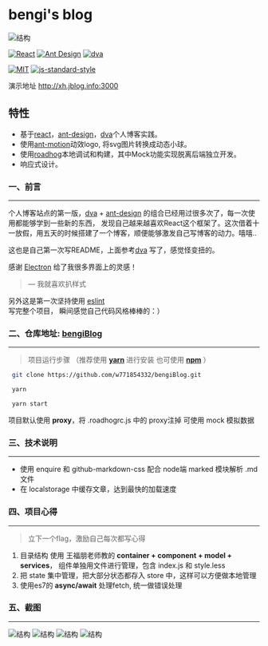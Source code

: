 # bengi's blog

![结构](./screenshot/bengi-blue.png)

[![React](https://img.shields.io/badge/react-^15.4.0-brightgreen.svg?style=flat-square)](https://github.com/facebook/react)
[![Ant Design](https://img.shields.io/badge/ant--design-^2.13.3-yellowgreen.svg?style=flat-square)](https://github.com/ant-design/ant-design)
[![dva](https://img.shields.io/badge/dva-^1.2.1-orange.svg?style=flat-square)](https://github.com/dvajs/dva)

[![MIT](https://img.shields.io/dub/l/vibe-d.svg?style=flat-square)](http://opensource.org/licenses/MIT)
[![js-standard-style](https://img.shields.io/badge/code%20style-standard-brightgreen.svg)](http://standardjs.com)

演示地址 <http://xh.jblog.info:3000>

## 特性

-   基于[react](https://github.com/facebook/react)，[ant-design](https://github.com/ant-design/ant-design)，[dva](https://github.com/dvajs/dva)个人博客实践。
-   使用[ant-motion](https://github.com/ant-design/ant-motion)动效logo, 将svg图片转换成动态小球。
-   使用[roadhog](https://github.com/sorrycc/roadhog)本地调试和构建，其中Mock功能实现脱离后端独立开发。
-   响应式设计。

### 一、前言 
***
个人博客站点的第一版，[dva](https://github.com/dvajs/dva) + [ant-design](https://github.com/ant-design/ant-design) 的组合已经用过很多次了，每一次使用都能够学到一些新的东西，
发现自己越来越喜欢React这个框架了。这次借着十一放假，用五天的时候搭建了一个博客，顺便能够激发自己写博客的动力。嘻嘻..

这也是自己第一次写README，上面参考[dva](https://github.com/dvajs/dva) 写了，感觉怪变扭的。

感谢 [Electron](https://github.com/electron/electron) 给了我很多界面上的灵感！ 
> — 我就喜欢扒样式

另外这是第一次坚持使用 [eslint](https://github.com/eslint/eslint) 写完整个项目， 瞬间感觉自己代码风格棒棒的：）
### 二、仓库地址: [bengiBlog](https://github.com/w771854332/bengiBlog)
***
> 项目运行步骤 （推荐使用 **[yarn](https://github.com/yarnpkg/yarn)** 进行安装 也可使用 **[npm](https://github.com/npm/npm)** ）
```bash
 git clone https://github.com/w771854332/bengiBlog.git
```
```bash
 yarn
```
```bash
 yarn start
```

项目默认使用 **proxy**，将 .roadhogrc.js 中的 proxy注掉 可使用 mock 模拟数据

### 三、技术说明
***
-   使用 enquire 和 github-markdown-css 配合 node端 marked 模块解析 .md 文件
-   在 localstorage 中缓存文章，达到最快的加载速度

### 四、项目心得
***
> 立下一个flag，激励自己每次都写心得

1.  目录结构 使用 王福朋老师教的 **container + component + model + services**，
组件单独用文件进行管理，包含 index.js 和 style.less 
2.  把 state 集中管理，把大部分状态都存入 store 中，这样可以方便做本地管理
3.  使用es7的 **async/await** 处理fetch, 统一做错误处理

### 五、截图
***

![结构](./screenshot/1.png) ![结构](./screenshot/2.png)
![结构](./screenshot/3.png) ![结构](./screenshot/4.png)
